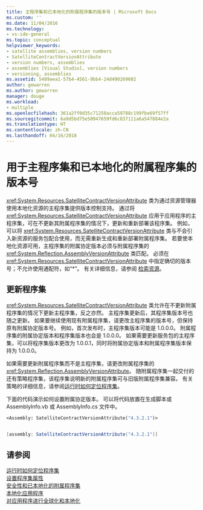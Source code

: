 ```yaml
---
title: 主程序集和已本地化的附属程序集的版本号 | Microsoft Docs
ms.custom: ''
ms.date: 11/04/2016
ms.technology:
- vs-ide-general
ms.topic: conceptual
helpviewer_keywords:
- satellite assemblies, version numbers
- SatelliteContractVersionAttribute
- version numbers, assemblies
- assemblies [Visual Studio], version numbers
- versioning, assemblies
ms.assetid: 5489aea1-57b4-4561-9bb4-24d490269602
author: gewarren
ms.author: gewarren
manager: douge
ms.workload:
- multiple
ms.openlocfilehash: 361a2ff0d35c71250acca59788c199fbe69f57ff
ms.sourcegitcommit: 6a9d5bd75e50947659fd6c837111a6a547884e2a
ms.translationtype: HT
ms.contentlocale: zh-CN
ms.lasthandoff: 04/16/2018
---
```

# <a name="version-numbers-for-main-and-localized-satellite-assemblies"></a>用于主程序集和已本地化的附属程序集的版本号
<xref:System.Resources.SatelliteContractVersionAttribute> 类为通过资源管理器使用本地化资源的主程序集提供版本控制支持。 通过将 <xref:System.Resources.SatelliteContractVersionAttribute> 应用于应用程序的主程序集，可在不更新其附属程序集的情况下，更新和重新部署该程序集。 例如，可以将 <xref:System.Resources.SatelliteContractVersionAttribute> 类与不会引入新资源的服务包配合使用，而无需重新生成和重新部署附属程序集。 若要使本地化资源可用，主程序集的附属协定版本必须与附属程序集的 <xref:System.Reflection.AssemblyVersionAttribute> 类匹配。 必须在 <xref:System.Resources.SatelliteContractVersionAttribute> 中指定确切的版本号；不允许使用通配符，如“*”。 有关详细信息，请参阅 [检索资源](/dotnet/framework/resources/retrieving-resources-in-desktop-apps)。  
  
## <a name="updating-assemblies"></a>更新程序集  
 <xref:System.Resources.SatelliteContractVersionAttribute> 类允许在不更新附属程序集的情况下更新主程序集，反之亦然。 主程序集更新后，其程序集版本号也随之更新。 如果要继续使用现有附属程序集，请更改主程序集的版本号，但保持原有附属协定版本号。 例如，首次发布时，主程序集版本可能是 1.0.0.0。 附属程序集的附属协定版本和程序集版本也会是 1.0.0.0。 如果需要更新服务包的主程序集，可以将程序集版本更改为 1.0.0.1，同时将附属协定版本和附属程序集版本保持为 1.0.0.0。  
  
 如果需要更新附属程序集而不是主程序集，请更改附属程序集的 <xref:System.Reflection.AssemblyVersionAttribute>。 随附属程序集一起交付的还有策略程序集，该程序集说明新的附属程序集可与旧版附属程序集兼容。 有关策略的详细信息，请参阅[运行时如何定位程序集](/dotnet/framework/deployment/how-the-runtime-locates-assemblies)。  
  
 下面的代码演示如何设置附属协定版本。 可以将代码放置在生成脚本或 AssemblyInfo.vb 或 AssemblyInfo.cs 文件中。  
  
```vb  
<Assembly: SatelliteContractVersionAttribute("4.3.2.1")>  
  
```  
  
```csharp  
[assembly: SatelliteContractVersionAttribute("4.3.2.1")]  
```  
  
## <a name="see-also"></a>请参阅  
 [运行时如何定位程序集](/dotnet/framework/deployment/how-the-runtime-locates-assemblies)   
 [设置程序集属性](/dotnet/framework/app-domains/set-assembly-attributes)   
 [安全性和已本地化的附属程序集](../ide/security-and-localized-satellite-assemblies.md)   
 [本地化应用程序](../ide/localizing-applications.md)   
 [对应用程序进行全球化和本地化](../ide/globalizing-and-localizing-applications.md)